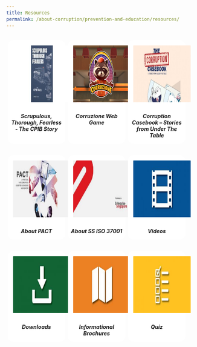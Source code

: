 ```yaml
---
title: Resources
permalink: /about-corruption/prevention-and-education/resources/
---
```



<style>
/*--------------------------------------------------------------
ALYSSA: START OF Resources PAGE CARDS FLEXBOX LAYOUT AND STYLES
--------------------------------------------------------------*/

/* refrain from using pure img selector as it changes the logo size */
#resources-container > section > div > a > img {
	display: block;
	border: 0;
	width: 100%;
    height: 150px;
    padding: 1em;
    border-radius: 15px 15px 0px 0px;
}

.card {
    flex: 1 0 500px;
    box-sizing: border-box;
    margin: 1rem .25em;
	background: white;
    margin-bottom: 1em;
    /* border: 0.13em solid rgba(0,0,0,.2); */
    border-radius: 15px;
    /* box-shadow: 2px 2px 6px 0px  rgba(0,0,0,0.3); */
}

.card a {
  color: inherit;
  text-decoration: none; /* no underline */
}

.card-content h6 {
	padding: .5em;
	margin-top: 0.5em;
	margin-bottom: .5em;
    font-weight: bold;
    color: inherit;
    text-decoration: none;
}

.card:hover {
    transition: all 0.0s ease-out;
    box-shadow: 0px 4px 8px rgba(38, 38, 38, 0.2);
    /* top: -4px; */
    border: 2px solid #cccccc;
    background-color: white;
    margin-top: 0.5em;
	margin-bottom: .5em;
  }

.card a:hover {
  color: black;
  text-decoration: none; /* no underline */
}

/* Flexbox stuff */

.cards {
    display: flex;
    flex-wrap: wrap;
    margin: 0 auto;
    /* padding: 0 1em; */
    text-align: center;
 }

@media screen and (min-width: 40em) {
    .card {
       max-width: calc(50% -  1em);
    }
}

@media screen and (min-width: 60em) {
    .card {
        max-width: calc(33% - 1em);
    }
}

@media screen and (min-width: 52em) {
    .img {
        max-width: 52em;
    }
}

@media screen and (max-width : 480px) {
	.card { 
        max-width: 100%; }
}

/*--------------------------------------------------------------
ALYSSA: END OF Resources PAGE CARDS FLEXBOX LAYOUT AND STYLES
--------------------------------------------------------------*/
</style>



<main id="resources-container">
<section class="cards">
     <div class="card">
        <a href="/resources/cpib-history-book/">
                <img src="/images/CPIB History Book_small.jpg">
            <div class="card-content">
                <h6>Scrupulous, Thorough, Fearless - The CPIB Story</h6>
            </div><!-- .card-content -->
        </a>
    </div><!-- .card -->
    <div class="card">
        <a href="/resources/corruzione-web-game/">
                <img src="/images/corruzione_small.png">
            <div class="card-content">
                <h6>Corruzione Web Game</h6>
            </div><!-- .card-content -->
        </a>
    </div><!-- .card -->
<!--     <div class="card">   -->
<!--        <a href="/resources/virtual-heritage-gallery/">   -->
<!--                <img src="/images/resource_vhg.png">   -->
<!--            <div class="card-content">   -->
<!--                <h6>CPIB Virtual Heritage Gallery</h6>   -->
<!--            </div><!-- .card-content -->
<!--        </a>   -->
<!--    </div><!-- .card -->
    <div class="card">
        <a href="/resources/corruption-casebook">
                <img src="/images/resource_bft.jpg">
            <div class="card-content">
                <h6>Corruption Casebook – Stories from Under The Table</h6>
            </div><!-- .card-content -->
        </a>
    </div><!-- .card -->
    <div class="card">
        <a href="/research-room/publications/anti-corruption-guide-for-businesses/">
                <img src="/images/resource_pact.jpg">
            <div class="card-content">
                <h6>About PACT</h6>
            </div><!-- .card-content -->
        </a>
    </div><!-- .card -->
    <div class="card">
        <a href="/research-room/publications/ss-iso-37001/">
                <img src="/images/resource_ss-iso37001.jpg">
            <div class="card-content">
                <h6>About SS ISO 37001</h6>
            </div><!-- .card-content -->
        </a>
    </div><!-- .card -->
    <div class="card">
        <a href="/resources/videos/">
                <img src="/images/resource_videos.jpg">
            <div class="card-content">
                <h6>Videos</h6>
            </div><!-- .card-content -->
        </a>
    </div><!-- .card -->
    <div class="card">
        <a href="/resources/downloads">
                <img src="/images/resource_downloads.jpg">
            <div class="card-content">
                <h6>Downloads</h6>
            </div><!-- .card-content -->
        </a>
    </div><!-- .card -->
    <div class="card">
    	<a href="/resources/info-brochures/">
           	<img src="/images/resource_info-brochures.jpg">
           <div class="card-content">
           	<h6>Informational Brochures</h6>
           </div><!-- .card-content -->
    	</a>
    </div><!-- .card -->
    <div class="card">
        <a href="https://form.gov.sg/609b7d11c32202001227a3f7" target="_blank">
                <img src="/images/resource_quiz.jpg">
            <div class="card-content">
                <h6>Quiz</h6>
            </div><!-- .card-content -->
        </a>
    </div><!-- .card -->

</section><!-- .cards -->



</main>


